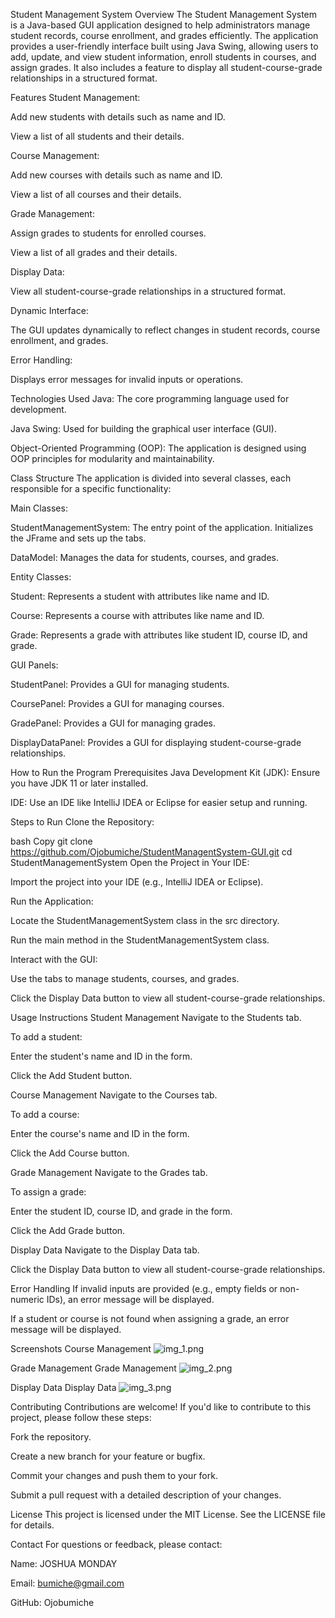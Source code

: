 Student Management System
Overview
The Student Management System is a Java-based GUI application designed to help administrators manage student records, course enrollment, and grades efficiently. The application provides a user-friendly interface built using Java Swing, allowing users to add, update, and view student information, enroll students in courses, and assign grades. It also includes a feature to display all student-course-grade relationships in a structured format.

Features
Student Management:

Add new students with details such as name and ID.

View a list of all students and their details.

Course Management:

Add new courses with details such as name and ID.

View a list of all courses and their details.

Grade Management:

Assign grades to students for enrolled courses.

View a list of all grades and their details.

Display Data:

View all student-course-grade relationships in a structured format.

Dynamic Interface:

The GUI updates dynamically to reflect changes in student records, course enrollment, and grades.

Error Handling:

Displays error messages for invalid inputs or operations.

Technologies Used
Java: The core programming language used for development.

Java Swing: Used for building the graphical user interface (GUI).

Object-Oriented Programming (OOP): The application is designed using OOP principles for modularity and maintainability.

Class Structure
The application is divided into several classes, each responsible for a specific functionality:

Main Classes:

StudentManagementSystem: The entry point of the application. Initializes the JFrame and sets up the tabs.

DataModel: Manages the data for students, courses, and grades.

Entity Classes:

Student: Represents a student with attributes like name and ID.

Course: Represents a course with attributes like name and ID.

Grade: Represents a grade with attributes like student ID, course ID, and grade.

GUI Panels:

StudentPanel: Provides a GUI for managing students.

CoursePanel: Provides a GUI for managing courses.

GradePanel: Provides a GUI for managing grades.

DisplayDataPanel: Provides a GUI for displaying student-course-grade relationships.

How to Run the Program
Prerequisites
Java Development Kit (JDK): Ensure you have JDK 11 or later installed.

IDE: Use an IDE like IntelliJ IDEA or Eclipse for easier setup and running.

Steps to Run
Clone the Repository:

bash
Copy
git clone https://github.com/Ojobumiche/StudentManagentSystem-GUI.git
cd StudentManagementSystem
Open the Project in Your IDE:

Import the project into your IDE (e.g., IntelliJ IDEA or Eclipse).

Run the Application:

Locate the StudentManagementSystem class in the src directory.

Run the main method in the StudentManagementSystem class.

Interact with the GUI:

Use the tabs to manage students, courses, and grades.

Click the Display Data button to view all student-course-grade relationships.

Usage Instructions
Student Management
Navigate to the Students tab.

To add a student:

Enter the student's name and ID in the form.

Click the Add Student button.

Course Management
Navigate to the Courses tab.

To add a course:

Enter the course's name and ID in the form.

Click the Add Course button.

Grade Management
Navigate to the Grades tab.

To assign a grade:

Enter the student ID, course ID, and grade in the form.

Click the Add Grade button.

Display Data
Navigate to the Display Data tab.

Click the Display Data button to view all student-course-grade relationships.

Error Handling
If invalid inputs are provided (e.g., empty fields or non-numeric IDs), an error message will be displayed.

If a student or course is not found when assigning a grade, an error message will be displayed.

Screenshots
Course Management
<img alt="img_1.png" src="img_1.png"/>

Grade Management
Grade Management
<img alt="img_2.png" src="img_2.png"/>

Display Data
Display Data
<img alt="img_3.png" src="img_3.png"/>

Contributing
Contributions are welcome! If you'd like to contribute to this project, please follow these steps:

Fork the repository.

Create a new branch for your feature or bugfix.

Commit your changes and push them to your fork.

Submit a pull request with a detailed description of your changes.

License
This project is licensed under the MIT License. See the LICENSE file for details.

Contact
For questions or feedback, please contact:

Name: JOSHUA MONDAY

Email: bumiche@gmail.com

GitHub: Ojobumiche